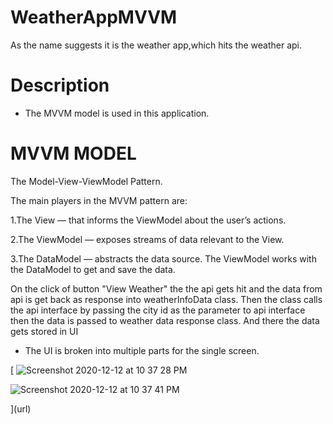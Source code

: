 # WeatherAppMVVM
As the name suggests it is the weather app,which hits the weather api.

# Description

* The MVVM model is used in this application.
# MVVM MODEL
The Model-View-ViewModel Pattern.

The main players in the MVVM pattern are:

1.The View — that informs the ViewModel about the user’s actions.

2.The ViewModel — exposes streams of data relevant to the View.

3.The DataModel — abstracts the data source. The ViewModel works with the DataModel to get and save the data.

On the click of button "View Weather" the the api gets hit and the data from api is get back as response into weatherInfoData class.
Then the class calls the api interface by passing the city id as the parameter to api interface then the data is passed to weather data response class.
And there the data gets stored in UI

* The UI is broken into multiple parts for the single screen.

[
![Screenshot 2020-12-12 at 10 37 28 PM](https://user-images.githubusercontent.com/38380683/101991781-e523e400-3cd4-11eb-847c-42b42fa076a7.png)


![Screenshot 2020-12-12 at 10 37 41 PM](https://user-images.githubusercontent.com/38380683/101991783-e81ed480-3cd4-11eb-8235-28132c0e59e6.png)

](url)
